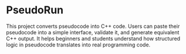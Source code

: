 # PseudoRun
This project converts pseudocode into C++ code. Users can paste their pseudocode into a simple interface, validate it, and generate equivalent C++ output. It helps beginners and students understand how structured logic in pseudocode translates into real programming code.
